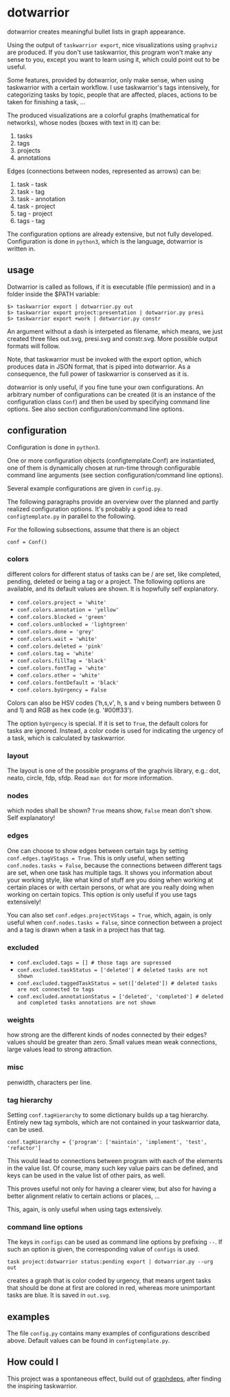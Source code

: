 # dotwarrior

dotwarrior creates meaningful bullet lists in graph appearance.

Using the output of `taskwarrior export`, nice visualizations using
`graphviz` are produced. If you don't use taskwarrior, this program
won't make any sense to you, except you want to learn using it, which
could point out to be useful.

Some features, provided by dotwarrior, only make sense, when using taskwarrior
with a certain workflow. I use taskwarrior's tags intensively, for categorizing
tasks by topic, people that are affected, places, actions to be taken for
finishing a task, ...

The produced visualizations are a colorful graphs (mathematical for networks),
whose nodes (boxes with text in it) can be:

1. tasks
2. tags
3. projects
4. annotations

Edges (connections between nodes, represented as arrows) can be:

1. task - task
2. task - tag
3. task - annotation
4. task - project
5. tag - project
6. tags - tag

The configuration options are already extensive, but not fully developed.
Configuration is done in `python3`, which is the language, dotwarrior is
written in.

## usage

Dotwarrior is called as follows, if it is executable (file permission) and
in a folder inside the $PATH variable:

    $> taskwarrior export | dotwarrior.py out
    $> taskwarrior export project:presentation | dotwarrior.py presi
    $> taskwarrior export +work | dotwarrior.py constr

An argument without a dash is interpeted as filename, which means, we just
created three files out.svg, presi.svg and constr.svg. More possible
output formats will follow.

Note, that taskwarrior must be invoked with the export option, which produces
data in JSON format, that is piped into dotwarrior. As a consequence,
the full power of taskwarrior is conserved as it is.

dotwarrior is only useful, if you fine tune your own configurations. An
arbitrary number of configurations can be created (it is an instance of the
configuration class `Conf`) and then be used by specifying command line options.
See also section configuration/command line options.

## configuration

Configuration is done in `python3`.

One or more configuration objects (configtemplate.Conf) are instantiated, one
of them is dynamically chosen at run-time through configurable command
line arguments (see section configuration/command line options).

Several example configurations are given in `config.py`.

The following paragraphs provide an overview over the planned and partly
realized configuration options. It's probably
a good idea to read `configtemplate.py` in parallel to the following.

For the following subsections, assume that there is an object

    conf = Conf()

### colors
different colors for different status of tasks can be / are set, like
completed, pending, deleted or being a tag or a project. The following options
are available, and its default values are shown. It is hopwfully self
explanatory.

- `conf.colors.project = 'white'`
- `conf.colors.annotation = 'yellow'`
- `conf.colors.blocked = 'green'`
- `conf.colors.unblocked = 'lightgreen'`
- `conf.colors.done = 'grey'`
- `conf.colors.wait = 'white'`
- `conf.colors.deleted = 'pink'`
- `conf.colors.tag = 'white'`
- `conf.colors.fillTag = 'black'`
- `conf.colors.fontTag = 'white'`
- `conf.colors.other = 'white'`
- `conf.colors.fontDefault = 'black'`
- `conf.colors.byUrgency = False`

Colors can also be HSV codes ('h,s,v', h, s and v being numbers between 0 and 1)
and RGB as hex code (e.g. '#00ff33').

The option `byUrgency` is special. If it is set to `True`, the default colors
for tasks are ignored. Instead, a color code is used for indicating the
urgency of a task, which is calculated by taskwarrior.

### layout
The layout is one of the possible programs of the graphvis library, e.g.:
dot, neato, circle, fdp, sfdp. Read `man dot` for more information.

### nodes
which nodes shall be shown? `True` means show, `False` mean don't show.
Self explanatory!

### edges
One can choose to show edges between certain tags by setting
`conf.edges.tagVStags = True`. This is only useful, when setting
`conf.nodes.tasks = False`, because the connections between different tags
are set, when one task has multiple tags. It shows
you information about your working style, like what kind of stuff are you doing
when working at certain places or with certain persons, or what are you really
doing when working on certain topics. This option is only
useful if you use tags extensively!

You can also set `conf.edges.projectVStags = True`, which, again, is only useful when
`conf.nodes.tasks = False`, since connection between a project and a tag is
drawn when a task in a project has that tag.

### excluded
- `conf.excluded.tags = [] # those tags are supressed`
- `conf.excluded.taskStatus = ['deleted'] # deleted tasks are not shown`
- `conf.excluded.taggedTaskStatus = set(['deleted']) # deleted tasks are not connected to tags`
- `conf.excluded.annotationStatus = ['deleted', 'completed'] # deleted and completed tasks annotations are not shown`

### weights
how strong are the different kinds of nodes connected by their edges?
values should be greater than zero. Small values mean weak connections, large
values lead to strong attraction.

### misc
penwidth, characters per line.

### tag hierarchy
Setting `conf.tagHierarchy` to some dictionary builds up a tag hierarchy.
Entirely new tag symbols, which are not contained in your taskwarrior data,
can be used.

    conf.tagHierarchy = {'program': ['maintain', 'implement', 'test', 'refactor']

This would lead to connections between program with each of the elements in
the value list. Of course, many such key value pairs can be defined, and keys
can be used in the value list of other pairs, as well.

This proves useful not only for having a clearer view, but also
for having a better alignment relativ to certain actions or places, ...

This, again, is only useful when using tags extensively.

### command line options
The keys in `configs` can be used as command line options by prefixing `--`.
If such an option is given, the corresponding value of `configs` is used.

    task project:dotwarrior status:pending export | dotwarrior.py --urg out

creates a graph that is color coded by urgency, that means urgent tasks that
should be done at first are colored in red, whereas more unimportant tasks
are blue. It is saved in `out.svg`.

## examples

The file `config.py` contains many examples of configurations described above.
Default values can be found in `configtemplate.py`.

## How could I

This project was a spontaneous effect, build out of
[graphdeps](http://pastebin.com/9EyvEL0M/ "Graphdeps"), after finding
the inspiring taskwarrior.

